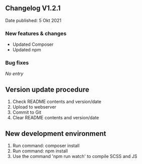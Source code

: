 ## Changelog V1.2.1 ##
Date published: 5 Okt 2021

### New features & changes ###
- Updated Composer
- Updated npm

### Bug fixes ###
<em>No entry</em>

## Version update procedure ##
1. Check README contents and version/date
2. Upload to webserver
3. Commit to Git
4. Clear README contents and version/date

## New development environment ##
1. Run command: composer install
2. Run command: npm install
3. Use the command 'npm run watch' to compile SCSS and JS
